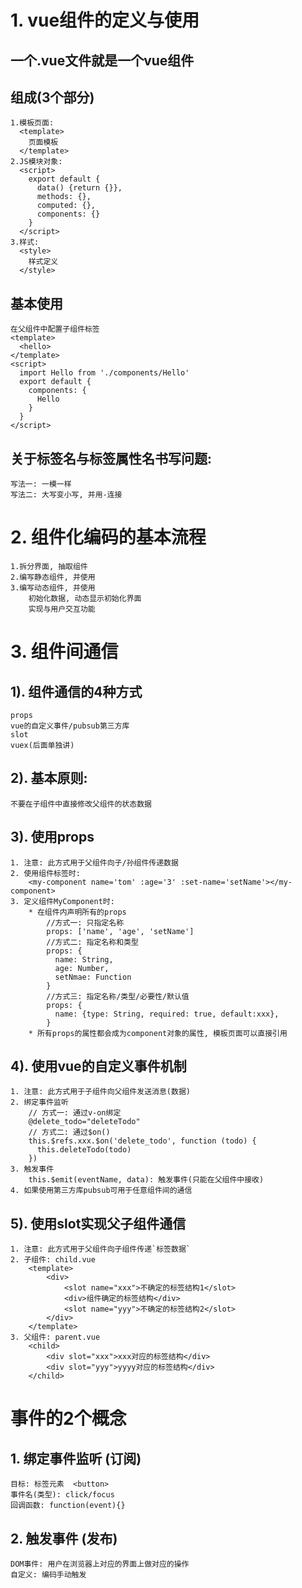# 1. vue组件的定义与使用
## 一个.vue文件就是一个vue组件
## 组成(3个部分)
	1.模板页面: 
      <template>
        页面模板
      </template>
    2.JS模块对象: 
      <script>
        export default {
          data() {return {}},
          methods: {},
          computed: {},
          components: {}
        }
      </script>
    3.样式: 
      <style>  
        样式定义
      </style>
## 基本使用
	在父组件中配置子组件标签
    <template>
      <hello>
    </template>
    <script>
      import Hello from './components/Hello'
      export default {
        components: {
          Hello
        }
      }
    </script>
## 关于标签名与标签属性名书写问题:
	写法一: 一模一样
	写法二: 大写变小写, 并用-连接 
  
# 2. 组件化编码的基本流程
	1.拆分界面, 抽取组件
	2.编写静态组件, 并使用
	3.编写动态组件, 并使用
    	初始化数据, 动态显示初始化界面
    	实现与用户交互功能
    
# 3. 组件间通信
## 1). 组件通信的4种方式
	props
	vue的自定义事件/pubsub第三方库
	slot
	vuex(后面单独讲)
## 2). 基本原则: 
	不要在子组件中直接修改父组件的状态数据
## 3). 使用props
	1. 注意: 此方式用于父组件向子/孙组件传递数据
	2. 使用组件标签时: 
		<my-component name='tom' :age='3' :set-name='setName'></my-component>
	3. 定义组件MyComponent时:
		* 在组件内声明所有的props
		    //方式一: 只指定名称
		    props: ['name', 'age', 'setName']
		    //方式二: 指定名称和类型
		    props: {
		      name: String,
		      age: Number,
		      setNmae: Function
		    }
		    //方式三: 指定名称/类型/必要性/默认值
		    props: {
		      name: {type: String, required: true, default:xxx},
		    }
		* 所有props的属性都会成为component对象的属性, 模板页面可以直接引用
## 4). 使用vue的自定义事件机制
	1. 注意: 此方式用于子组件向父组件发送消息(数据)
	2. 绑定事件监听
		// 方式一: 通过v-on绑定
		@delete_todo="deleteTodo"
		// 方式二: 通过$on()
		this.$refs.xxx.$on('delete_todo', function (todo) {
		  this.deleteTodo(todo)
		})
	3. 触发事件
		this.$emit(eventName, data): 触发事件(只能在父组件中接收)
	4. 如果使用第三方库pubsub可用于任意组件间的通信
## 5). 使用slot实现父子组件通信
	1. 注意: 此方式用于父组件向子组件传递`标签数据`
	2. 子组件: child.vue
		<template>
			<div>
				<slot name="xxx">不确定的标签结构1</slot>
				<div>组件确定的标签结构</div>
				<slot name="yyy">不确定的标签结构2</slot>
			</div>
		</template>
	3. 父组件: parent.vue
		<child>
			<div slot="xxx">xxx对应的标签结构</div>
			<div slot="yyy">yyyy对应的标签结构</div>
		</child>
		

# 事件的2个概念
## 1. 绑定事件监听   (订阅)
	目标: 标签元素  <button>
	事件名(类型): click/focus
	回调函数: function(event){}
## 2. 触发事件    (发布)
	DOM事件: 用户在浏览器上对应的界面上做对应的操作
	自定义: 编码手动触发